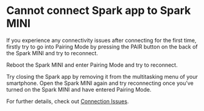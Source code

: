 # Cannot connect Spark app to Spark MINI
If you experience any connectivity issues after connecting for the first time, firstly try to go into Pairing Mode by pressing the PAIR button on the back of the Spark MINI and try to reconnect.

Reboot the Spark MINI and enter Pairing Mode and try to reconnect.

Try closing the Spark app by removing it from the multitasking menu of your smartphone. Open the Spark MINI again and try reconnecting once you’ve turned on the Spark MINI and have entered Pairing Mode.  

For further details, check out [Connection Issues](https://help.positivegrid.com/hc/en-us/articles/5987088061197-Connection-Issues).